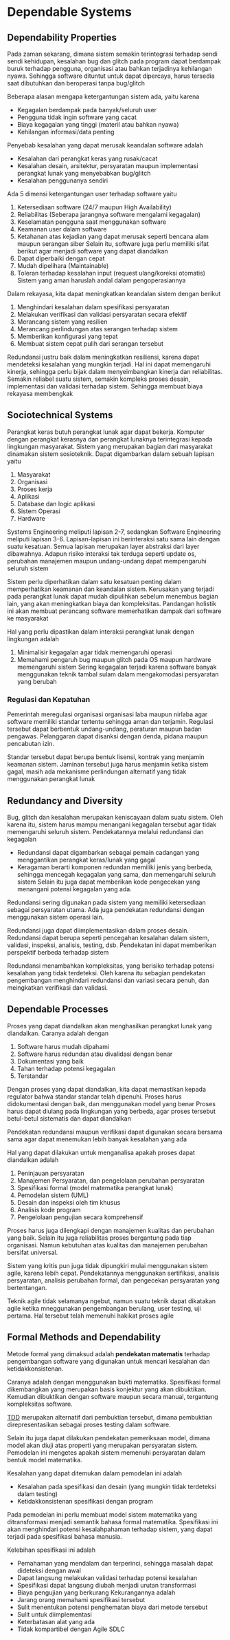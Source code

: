 # Dependable Systems

## Dependability Properties

Pada zaman sekarang, dimana sistem semakin terintegrasi terhadap sendi sendi kehidupan, kesalahan bug dan glitch pada program dapat berdampak buruk terhadap pengguna, organisasi atau bahkan terjadinya kehilangan nyawa. Sehingga software dituntut untuk dapat dipercaya, harus tersedia saat dibutuhkan dan beroperasi tanpa bug/glitch

Beberapa alasan mengapa ketergantungan sistem ada, yaitu karena

* Kegagalan berdampak pada banyak/seluruh user
* Pengguna tidak ingin software yang cacat
* Biaya kegagalan yang tinggi (materil atau bahkan nyawa)
* Kehilangan informasi/data penting

Penyebab kesalahan yang dapat merusak keandalan software adalah 

* Kesalahan dari perangkat keras yang rusak/cacat
* Kesalahan desain, arsitektur, persyaratan maupun implementasi perangkat lunak yang menyebabkan bug/glitch
* Kesalahan penggunanya sendiri

Ada 5 dimensi ketergantungan user terhadap software yaitu

1. Ketersediaan software (24/7 maupun High Availability)
1. Reliabilitas (Seberapa jarangnya software mengalami kegagalan)
1. Keselamatan pengguna saat menggunakan software
1. Keamanan user dalam software
1. Ketahanan atas kejadian yang dapat merusak seperti bencana alam maupun serangan siber
   Selain itu, software juga perlu memiliki sifat berikut agar menjadi software yang dapat diandalkan
1. Dapat diperbaiki dengan cepat
1. Mudah dipelihara (Maintainable)
1. Toleran terhadap kesalahan input (request ulang/koreksi otomatis)
   Sistem yang aman haruslah andal dalam pengoperasiannya

Dalam rekayasa, kita dapat meningkatkan keandalan sistem dengan berikut 

1. Menghindari kesalahan dalam spesifikasi persyaratan
1. Melakukan verifikasi dan validasi persyaratan secara efektif
1. Merancang sistem yang resilien
1. Merancang perlindungan atas serangan terhadap sistem
1. Memberikan konfigurasi yang tepat
1. Membuat sistem cepat pulih dari serangan tersebut

Redundansi justru baik dalam meningkatkan resiliensi, karena dapat mendeteksi kesalahan yang mungkin terjadi. Hal ini dapat memengaruhi kinerja, sehingga perlu bijak dalam menyeimbangkan kinerja dan reliabilitas. Semakin reliabel suatu sistem, semakin kompleks proses desain, implementasi dan validasi terhadap sistem. Sehingga membuat biaya rekayasa membengkak

## Sociotechnical Systems

Perangkat keras butuh perangkat lunak agar dapat bekerja. Komputer dengan perangkat kerasnya dan perangkat lunaknya terintegrasi kepada lingkungan masyarakat. Sistem yang merupakan  bagian dari masyarakat dinamakan sistem sosioteknik. Dapat digambarkan dalam sebuah lapisan yaitu

1. Masyarakat
1. Organisasi
1. Proses kerja
1. Aplikasi
1. Database dan logic aplikasi
1. Sistem Operasi
1. Hardware

Systems Engineering meliputi lapisan 2-7, sedangkan Software Engineering meliputi lapisan 3-6. Lapisan-lapisan ini berinteraksi satu sama lain dengan suatu kesatuan. Semua lapisan merupakan layer abstraksi dari layer dibawahnya. Adapun risiko interaksi tak terduga seperti update os, perubahan manajemen maupun undang-undang dapat mempengaruhi seluruh sistem

Sistem perlu diperhatikan dalam satu kesatuan penting dalam memperhatikan keamanan dan keandalan sistem. Kerusakan yang terjadi pada perangkat lunak dapat mudah dipulihkan sebelum menembus bagian lain, yang akan meningkatkan biaya dan kompleksitas. Pandangan holistik ini akan membuat perancang software memerhatikan dampak dari software ke masyarakat

Hal yang perlu dipastikan dalam interaksi perangkat lunak dengan lingkungan adalah 

1. Minimalisir kegagalan agar tidak memengaruhi operasi
1. Memahami pengaruh bug maupun glitch pada OS maupun hardware memengaruhi sistem
   Sering kegagalan terjadi karena software banyak menggunakan teknik tambal sulam dalam mengakomodasi persyaratan yang berubah

### Regulasi dan Kepatuhan

Pemerintah meregulasi organisasi organisasi laba maupun nirlaba agar software memiliki standar tertentu sehingga aman dan terjamin. Regulasi tersebut dapat berbentuk undang-undang, peraturan maupun badan pengawas. Pelanggaran dapat disanksi dengan denda, pidana maupun pencabutan izin.

Standar tersebut dapat berupa bentuk lisensi, kontrak yang menjamin keamanan sistem. Jaminan tersebut juga harus menjamin ketika sistem gagal, masih ada mekanisme perlindungan alternatif yang tidak menggunakan perangkat lunak

## Redundancy and Diversity

Bug, glitch dan kesalahan merupakan keniscayaan dalam suatu sistem. Oleh karena itu, sistem harus mampu menangani kegagalan tersebut agar tidak memengaruhi seluruh sistem. Pendekatannya melalui redundansi dan kegagalan

* Redundansi dapat digambarkan sebagai pemain cadangan yang menggantikan perangkat keras/lunak yang gagal
* Keragaman berarti komponen redundan memiliki jenis yang berbeda, sehingga mencegah kegagalan yang sama, dan memengaruhi seluruh sistem
  Selain itu juga dapat memberikan kode pengecekan yang menangani potensi kegagalan yang ada. 

Redundansi sering digunakan pada sistem yang memiliki ketersediaan sebagai persyaratan utama. Ada juga pendekatan redundansi dengan menggunakan sistem operasi lain. 

Redundansi juga dapat diimplementasikan dalam proses desain. Redundansi dapat berupa seperti pencegahan kesalahan dalam sistem, validasi, inspeksi, analisis, testing, dsb. Pendekatan ini dapat memberikan perspektif berbeda terhadap sistem

Redundansi menambahkan kompleksitas, yang berisiko terhadap potensi kesalahan yang tidak terdeteksi. Oleh karena itu sebagian pendekatan pengembangan menghindari redundansi dan variasi secara penuh, dan meingkatkan verifikasi dan validasi. 

## Dependable Processes

Proses yang dapat diandalkan akan menghasilkan perangkat lunak yang diandalkan. Caranya adalah dengan 

1. Software harus mudah dipahami
1. Software harus redundan atau divalidasi dengan benar
1. Dokumentasi yang baik
1. Tahan terhadap potensi kegagalan
1. Terstandar

Dengan proses yang dapat diandalkan, kita dapat memastikan kepada regulator bahwa standar standar telah dipenuhi. 
Proses harus didokumentasi dengan baik, dan menggunakan model yang benar 
Proses harus dapat diulang pada lingkungan yang berbeda, agar proses tersebut betul-betul sistematis dan dapat diandalkan

Pendekatan redundansi maupun verifikasi dapat digunakan secara bersama sama agar dapat menemukan lebih banyak kesalahan yang ada 

Hal yang dapat dilakukan untuk menganalisa apakah proses dapat diandalkan adalah

1. Peninjauan persyaratan
1. Manajemen Persyaratan, dan pengelolaan perubahan persyaratan
1. Spesifikasi formal (model matematika perangkat lunak)
1. Pemodelan sistem (UML)
1. Desain dan inspeksi oleh tim khusus
1. Analisis kode program
1. Pengelolaan pengujian secara komprehensif

Proses harus juga dilengkapi dengan manajemen kualitas dan perubahan yang baik. Selain itu juga reliabilitas proses bergantung pada tiap organisasi. Namun kebutuhan atas kualitas dan manajemen perubahan bersifat universal.

Sistem yang kritis pun juga tidak dipungkiri mulai menggunakan sistem agile, karena lebih cepat. Pendekatannya menggunakan sertifikasi, analisis persyaratan, analisis perubahan formal, dan pengecekan persyaratan yang bertentangan. 

Teknik agile tidak selamanya ngebut, namun suatu teknik dapat dikatakan agile ketika mneggunakan pengembangan berulang, user testing, uji pertama. Hal tersebut telah memenuhi hakikat proses agile

## Formal Methods and Dependability

Metode formal yang dimaksud adalah **pendekatan matematis** terhadap pengembangan software yang digunakan untuk mencari kesalahan dan ketidakkonsistenan. 

Caranya adalah dengan menggunakan bukti matematika. Spesifikasi formal dikembangkan yang merupakan basis konjektur yang akan dibuktikan. Kemudian dibuktikan dengan software maupun secara manual, tergantung kompleksitas software.

[TDD](PERT%206.md#test-driven-development) merupakan alternatif dari pembuktian tersebut, dimana pembuktian direpresentasikan sebagai proses testing dalam software. 

Selain itu juga dapat dilakukan pendekatan pemeriksaan model, dimana model akan diuji atas properti yang merupakan persyaratan sistem. Pemodelan ini mengetes apakah sistem memenuhi persyaratan dalam bentuk model matematika. 

Kesalahan yang dapat ditemukan dalam pemodelan ini adalah

* Kesalahan pada spesifikasi dan desain (yang mungkin tidak terdeteksi dalam testing)
* Ketidakkonsistenan spesifikasi dengan program

Pada pemodelan ini perlu membuat model sistem matematika yang ditransformasi menjadi semantik bahasa formal matematika. Spesifikasi ini akan menghindari potensi kesalahpahaman terhadap sistem, yang dapat terjadi pada spesifikasi bahasa manusia. 

Kelebihan spesifikasi ini adalah

* Pemahaman yang mendalam dan terperinci, sehingga masalah dapat dideteksi dengan awal
* Dapat langsung melakukan validasi terhadap potensi kesalahan
* Spesifikasi dapat langsung diubah menjadi urutan transformasi
* Biaya pengujian yang berkurang
  Kekurangannya adalah 
* Jarang orang memahami spesifikasi tersebut
* Sulit menentukan potensi penghematan biaya dari metode tersebut
* Sulit untuk diimplementasi
* Keterbatasan alat yang ada
* Tidak kompartibel dengan Agile SDLC
